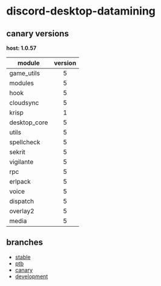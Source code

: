 # discord-desktop-datamining

## canary versions

**host: 1.0.57**

| module | version |
| ------ | :-----: |
| game_utils | 5 |
| modules | 5 |
| hook | 5 |
| cloudsync | 5 |
| krisp | 1 |
| desktop_core | 5 |
| utils | 5 |
| spellcheck | 5 |
| sekrit | 5 |
| vigilante | 5 |
| rpc | 5 |
| erlpack | 5 |
| voice | 5 |
| dispatch | 5 |
| overlay2 | 5 |
| media | 5 |

## branches

- [stable](https://github.com/OpenAsar/discord-desktop-datamining/tree/stable)
- [ptb](https://github.com/OpenAsar/discord-desktop-datamining/tree/ptb)
- [canary](https://github.com/OpenAsar/discord-desktop-datamining/tree/canary)
- [development](https://github.com/OpenAsar/discord-desktop-datamining/tree/development)